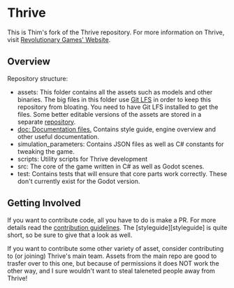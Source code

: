 Thrive
======

This is Thim's fork of the Thrive repository. For more information on Thrive, visit
[Revolutionary Games' Website](https://revolutionarygamesstudio.com/).



Overview
--------

Repository structure:
- assets: This folder contains all the assets such as models and other binaries. The big files in this folder use [Git LFS](https://git-lfs.github.com/) in order to keep this repository from bloating. You need to have Git LFS installed to get the files. Some better editable versions of the assets are stored in a separate [repository](https://github.com/Revolutionary-Games/Thrive-Raw-Assets).
- [doc: Documentation files.](/doc) Contains style guide, engine overview and other useful documentation.
- simulation_parameters: Contains JSON files as well as C# constants for tweaking the game.
- scripts: Utility scripts for Thrive development
- src: The core of the game written in C# as well as Godot scenes.
- test: Contains tests that will ensure that core parts work correctly. These don't currently exist for the Godot version.

Getting Involved
----------------
If you want to contribute code, all you have to do is make a PR. For more details read the [contribution guidelines](CONTRIBUTING.md). The [styleguide][styleguide] is quite short, so be sure to give that a look as well.

If you want to contribute some other variety of asset, consider contributing to (or joining) Thrive's main team. Assets from the main repo are good to trasfer over to this one, but because of permissions it does NOT work the other way, and I sure wouldn't want to steal taleneted people away from Thrive!


[setupguide]: doc/setup_instructions.md
[lfs]: https://wiki.revolutionarygamesstudio.com/wiki/Git_LFS
[learninggodot]: doc/learning_godot.md
